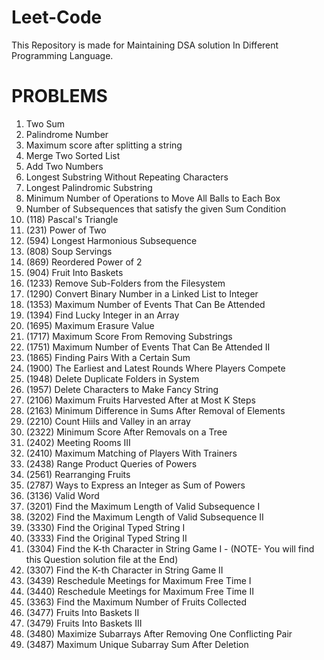 # Leet-Code
This Repository is made for Maintaining DSA solution In Different Programming Language.

# PROBLEMS
1. Two Sum
2. Palindrome Number
3. Maximum score after splitting a string
4. Merge Two Sorted List
5. Add Two Numbers
6. Longest Substring Without Repeating Characters
7. Longest Palindromic Substring
8. Minimum Number of Operations to Move All Balls to Each Box
9. Number of Subsequences that satisfy the given Sum Condition
10. (118) Pascal's Triangle
11. (231) Power of Two
12. (594) Longest Harmonious Subsequence
13. (808) Soup Servings
14. (869) Reordered Power of 2
15. (904) Fruit Into Baskets
16. (1233) Remove Sub-Folders from the Filesystem
17. (1290) Convert Binary Number in a Linked List to Integer
18. (1353) Maximum Number of Events That Can Be Attended
19. (1394) Find Lucky Integer in an Array
20. (1695) Maximum Erasure Value
21. (1717) Maximum Score From Removing Substrings
22. (1751) Maximum Number of Events That Can Be Attended II
23. (1865) Finding Pairs With a Certain Sum
24. (1900) The Earliest and Latest Rounds Where Players Compete
25. (1948) Delete Duplicate Folders in System
26. (1957) Delete Characters to Make Fancy String
27. (2106) Maximum Fruits Harvested After at Most K Steps
28. (2163) Minimum Difference in Sums After Removal of Elements
29. (2210) Count Hiils and Valley in an array
30. (2322) Minimum Score After Removals on a Tree
31. (2402) Meeting Rooms III
32. (2410) Maximum Matching of Players With Trainers
33. (2438) Range Product Queries of Powers
34. (2561) Rearranging Fruits
35. (2787) Ways to Express an Integer as Sum of Powers
36. (3136) Valid Word
37. (3201) Find the Maximum Length of Valid Subsequence I
38. (3202) Find the Maximum Length of Valid Subsequence II
39. (3330) Find the Original Typed String I
40. (3333) Find the Original Typed String II
41. (3304) Find the K-th Character in String Game I - (NOTE- You will find this Question solution file at the End)
42. (3307) Find the K-th Character in String Game II
43. (3439) Reschedule Meetings for Maximum Free Time I
44. (3440) Reschedule Meetings for Maximum Free Time II
45. (3363) Find the Maximum Number of Fruits Collected
46. (3477) Fruits Into Baskets II
47. (3479) Fruits Into Baskets III
48. (3480) Maximize Subarrays After Removing One Conflicting Pair
49. (3487) Maximum Unique Subarray Sum After Deletion
    



